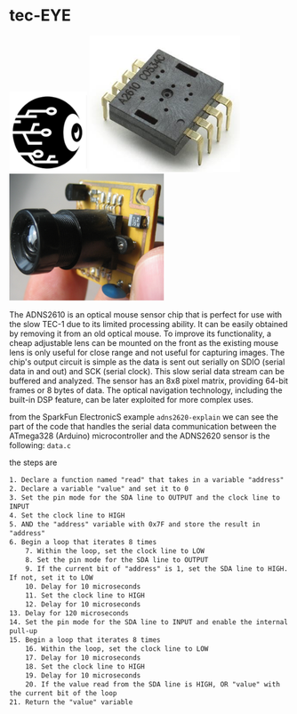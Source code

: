 # tec-EYE


![](https://github.com/SteveJustin1963/tec-EYE/blob/master/pics/eye-ball-bw.png)
![](https://github.com/SteveJustin1963/tec-EYE/blob/master/pics/chip1.png)
![](https://github.com/SteveJustin1963/tec-EYE/blob/master/pics/lens1.png)


The ADNS2610 is an optical mouse sensor chip that is perfect for use with the slow TEC-1 due to its limited processing ability. It can be easily obtained by removing it from an old optical mouse. To improve its functionality, a cheap adjustable lens can be mounted on the front as the existing mouse lens is only useful for close range and not useful for capturing images. The chip's output circuit is simple as the data is sent out serially on SDIO (serial data in and out) and SCK (serial clock). This slow serial data stream can be buffered and analyzed. The sensor has an 8x8 pixel matrix, providing 64-bit frames or 8 bytes of data. The optical navigation technology, including the built-in DSP feature, can be later exploited for more complex uses.

from the SparkFun ElectronicS example `adns2620-explain` we can see the part of the code that handles the serial data communication between the ATmega328 (Arduino) microcontroller and the ADNS2620 sensor is the following: `data.c`

the steps are
```
1. Declare a function named "read" that takes in a variable "address"
2. Declare a variable "value" and set it to 0
3. Set the pin mode for the SDA line to OUTPUT and the clock line to INPUT
4. Set the clock line to HIGH
5. AND the "address" variable with 0x7F and store the result in "address"
6. Begin a loop that iterates 8 times
    7. Within the loop, set the clock line to LOW
    8. Set the pin mode for the SDA line to OUTPUT
    9. If the current bit of "address" is 1, set the SDA line to HIGH. If not, set it to LOW
    10. Delay for 10 microseconds
    11. Set the clock line to HIGH
    12. Delay for 10 microseconds
13. Delay for 120 microseconds
14. Set the pin mode for the SDA line to INPUT and enable the internal pull-up
15. Begin a loop that iterates 8 times
    16. Within the loop, set the clock line to LOW
    17. Delay for 10 microseconds
    18. Set the clock line to HIGH
    19. Delay for 10 microseconds
    20. If the value read from the SDA line is HIGH, OR "value" with the current bit of the loop
21. Return the "value" variable
```


 

